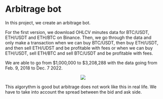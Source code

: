 # Arbitrage bot

In this project, we create an arbitrage bot.

For the first version, we download OHLCV minutes data for BTC/USDT, ETH/USDT and ETH/BTC on Binance.
Then, we go through the data and only make a transaction when we can buy BTC/USDT, then buy ETH/USDT, and then sell ETH/UDST and be profitable with fees or when we can buy ETH/USDT, sell ETH/BTC and sell BTC/USDT and be profitable with fees.

We are able to go from $1,000,000 to $3,208,288 with the data going from Feb. 9, 2018 to Dec. 7 2022.

<p align='center'>
<img src='https://user-images.githubusercontent.com/96018383/206340771-15e335f6-f8f3-405d-aa1e-e1b9a3918592.png'>

</p>

This algorythm is good but arbitrage does not work like this in real life.
We have to take into account the spread between the bid and ask side.


